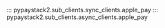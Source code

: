 ::: pypaystack2.sub_clients.sync_clients.apple_pay
::: pypaystack2.sub_clients.async_clients.apple_pay
